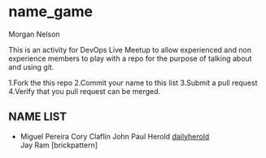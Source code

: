 # name_game

Morgan Nelson

This is an activity for DevOps Live Meetup to allow experienced and non experience members to play with a repo for the purpose of talking about and using git.

1.Fork the this repo
2.Commit your name to this list
3.Submit a pull request
4.Verify that you pull request can be merged.

## NAME LIST

* Miguel Pereira
Cory Claflin
John Paul Herold [dailyherold](https://github.com/dailyherold)  
Jay Ram [brickpattern]
